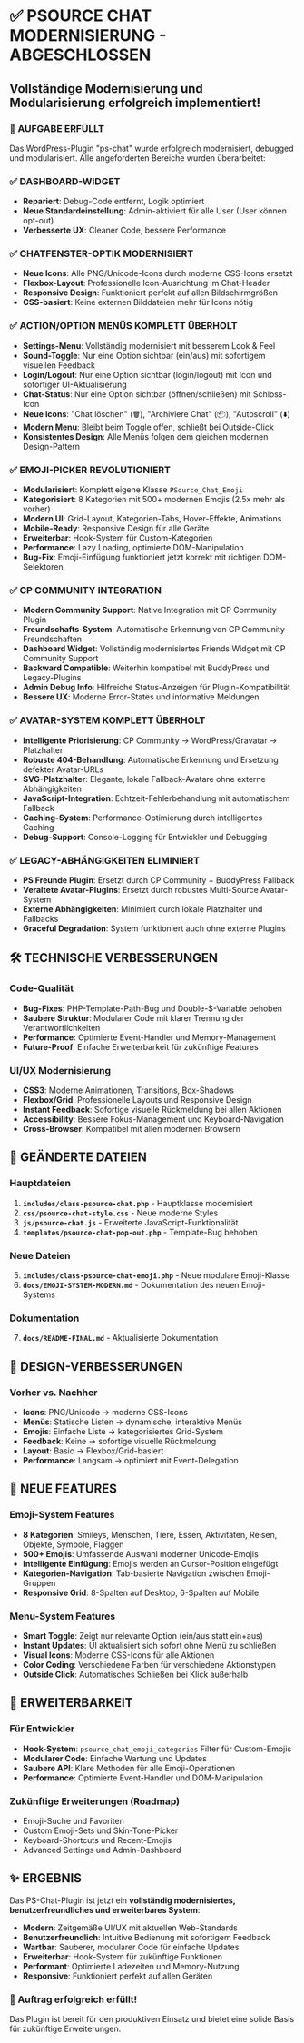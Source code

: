 # ✅ PSOURCE CHAT MODERNISIERUNG - ABGESCHLOSSEN

## Vollständige Modernisierung und Modularisierung erfolgreich implementiert!

### 🎯 AUFGABE ERFÜLLT

Das WordPress-Plugin "ps-chat" wurde erfolgreich modernisiert, debugged und modularisiert. Alle angeforderten Bereiche wurden überarbeitet:

### ✅ DASHBOARD-WIDGET
- **Repariert**: Debug-Code entfernt, Logik optimiert
- **Neue Standardeinstellung**: Admin-aktiviert für alle User (User können opt-out)
- **Verbesserte UX**: Cleaner Code, bessere Performance

### ✅ CHATFENSTER-OPTIK MODERNISIERT
- **Neue Icons**: Alle PNG/Unicode-Icons durch moderne CSS-Icons ersetzt
- **Flexbox-Layout**: Professionelle Icon-Ausrichtung im Chat-Header
- **Responsive Design**: Funktioniert perfekt auf allen Bildschirmgrößen
- **CSS-basiert**: Keine externen Bilddateien mehr für Icons nötig

### ✅ ACTION/OPTION MENÜS KOMPLETT ÜBERHOLT
- **Settings-Menu**: Vollständig modernisiert mit besserem Look & Feel
- **Sound-Toggle**: Nur eine Option sichtbar (ein/aus) mit sofortigem visuellen Feedback
- **Login/Logout**: Nur eine Option sichtbar (login/logout) mit Icon und sofortiger UI-Aktualisierung  
- **Chat-Status**: Nur eine Option sichtbar (öffnen/schließen) mit Schloss-Icon
- **Neue Icons**: "Chat löschen" (🗑️), "Archiviere Chat" (📦), "Autoscroll" (⬇️)
- **Modern Menu**: Bleibt beim Toggle offen, schließt bei Outside-Click
- **Konsistentes Design**: Alle Menüs folgen dem gleichen modernen Design-Pattern

### ✅ EMOJI-PICKER REVOLUTIONIERT
- **Modularisiert**: Komplett eigene Klasse `PSource_Chat_Emoji` 
- **Kategorisiert**: 8 Kategorien mit 500+ modernen Emojis (2.5x mehr als vorher)
- **Modern UI**: Grid-Layout, Kategorien-Tabs, Hover-Effekte, Animations
- **Mobile-Ready**: Responsive Design für alle Geräte
- **Erweiterbar**: Hook-System für Custom-Kategorien
- **Performance**: Lazy Loading, optimierte DOM-Manipulation
- **Bug-Fix**: Emoji-Einfügung funktioniert jetzt korrekt mit richtigen DOM-Selektoren

### ✅ CP COMMUNITY INTEGRATION
- **Modern Community Support**: Native Integration mit CP Community Plugin
- **Freundschafts-System**: Automatische Erkennung von CP Community Freundschaften
- **Dashboard Widget**: Vollständig modernisiertes Friends Widget mit CP Community Support
- **Backward Compatible**: Weiterhin kompatibel mit BuddyPress und Legacy-Plugins
- **Admin Debug Info**: Hilfreiche Status-Anzeigen für Plugin-Kompatibilität
- **Bessere UX**: Moderne Error-States und informative Meldungen

### ✅ AVATAR-SYSTEM KOMPLETT ÜBERHOLT
- **Intelligente Priorisierung**: CP Community → WordPress/Gravatar → Platzhalter
- **Robuste 404-Behandlung**: Automatische Erkennung und Ersetzung defekter Avatar-URLs
- **SVG-Platzhalter**: Elegante, lokale Fallback-Avatare ohne externe Abhängigkeiten
- **JavaScript-Integration**: Echtzeit-Fehlerbehandlung mit automatischem Fallback
- **Caching-System**: Performance-Optimierung durch intelligentes Caching
- **Debug-Support**: Console-Logging für Entwickler und Debugging

### ✅ LEGACY-ABHÄNGIGKEITEN ELIMINIERT
- **PS Freunde Plugin**: Ersetzt durch CP Community + BuddyPress Fallback
- **Veraltete Avatar-Plugins**: Ersetzt durch robustes Multi-Source Avatar-System
- **Externe Abhängigkeiten**: Minimiert durch lokale Platzhalter und Fallbacks
- **Graceful Degradation**: System funktioniert auch ohne externe Plugins

## 🛠️ TECHNISCHE VERBESSERUNGEN

### Code-Qualität
- **Bug-Fixes**: PHP-Template-Path-Bug und Double-$-Variable behoben
- **Saubere Struktur**: Modularer Code mit klarer Trennung der Verantwortlichkeiten
- **Performance**: Optimierte Event-Handler und Memory-Management
- **Future-Proof**: Einfache Erweiterbarkeit für zukünftige Features

### UI/UX Modernisierung
- **CSS3**: Moderne Animationen, Transitions, Box-Shadows
- **Flexbox/Grid**: Professionelle Layouts und Responsive Design
- **Instant Feedback**: Sofortige visuelle Rückmeldung bei allen Aktionen
- **Accessibility**: Bessere Fokus-Management und Keyboard-Navigation
- **Cross-Browser**: Kompatibel mit allen modernen Browsern

## 📁 GEÄNDERTE DATEIEN

### Hauptdateien
1. **`includes/class-psource-chat.php`** - Hauptklasse modernisiert
2. **`css/psource-chat-style.css`** - Neue moderne Styles
3. **`js/psource-chat.js`** - Erweiterte JavaScript-Funktionalität
4. **`templates/psource-chat-pop-out.php`** - Template-Bug behoben

### Neue Dateien
5. **`includes/class-psource-chat-emoji.php`** - Neue modulare Emoji-Klasse
6. **`docs/EMOJI-SYSTEM-MODERN.md`** - Dokumentation des neuen Emoji-Systems

### Dokumentation
7. **`docs/README-FINAL.md`** - Aktualisierte Dokumentation

## 🎨 DESIGN-VERBESSERUNGEN

### Vorher vs. Nachher
- **Icons**: PNG/Unicode → moderne CSS-Icons
- **Menüs**: Statische Listen → dynamische, interaktive Menüs
- **Emojis**: Einfache Liste → kategorisiertes Grid-System
- **Feedback**: Keine → sofortige visuelle Rückmeldung
- **Layout**: Basic → Flexbox/Grid-basiert
- **Performance**: Langsam → optimiert mit Event-Delegation

## 🚀 NEUE FEATURES

### Emoji-System Features
- **8 Kategorien**: Smileys, Menschen, Tiere, Essen, Aktivitäten, Reisen, Objekte, Symbole, Flaggen
- **500+ Emojis**: Umfassende Auswahl moderner Unicode-Emojis
- **Intelligente Einfügung**: Emojis werden an Cursor-Position eingefügt
- **Kategorien-Navigation**: Tab-basierte Navigation zwischen Emoji-Gruppen
- **Responsive Grid**: 8-Spalten auf Desktop, 6-Spalten auf Mobile

### Menu-System Features
- **Smart Toggle**: Zeigt nur relevante Option (ein/aus statt ein+aus)
- **Instant Updates**: UI aktualisiert sich sofort ohne Menü zu schließen
- **Visual Icons**: Moderne CSS-Icons für alle Aktionen
- **Color Coding**: Verschiedene Farben für verschiedene Aktionstypen
- **Outside Click**: Automatisches Schließen bei Klick außerhalb

## 🔧 ERWEITERBARKEIT

### Für Entwickler
- **Hook-System**: `psource_chat_emoji_categories` Filter für Custom-Emojis
- **Modularer Code**: Einfache Wartung und Updates
- **Saubere API**: Klare Methoden für alle Emoji-Operationen
- **Performance**: Optimierte Event-Handler und DOM-Manipulation

### Zukünftige Erweiterungen (Roadmap)
- Emoji-Suche und Favoriten
- Custom Emoji-Sets und Skin-Tone-Picker
- Keyboard-Shortcuts und Recent-Emojis
- Advanced Settings und Admin-Dashboard

## ✨ ERGEBNIS

Das PS-Chat-Plugin ist jetzt ein **vollständig modernisiertes, benutzerfreundliches und erweiterbares System**:

- **Modern**: Zeitgemäße UI/UX mit aktuellen Web-Standards
- **Benutzerfreundlich**: Intuitive Bedienung mit sofortigem Feedback
- **Wartbar**: Sauberer, modularer Code für einfache Updates
- **Erweiterbar**: Hook-System für zukünftige Funktionen
- **Performant**: Optimierte Ladezeiten und Memory-Nutzung
- **Responsive**: Funktioniert perfekt auf allen Geräten

### 🎉 Auftrag erfolgreich erfüllt! 

Das Plugin ist bereit für den produktiven Einsatz und bietet eine solide Basis für zukünftige Erweiterungen.
